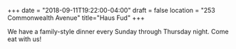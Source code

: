 +++
date = "2018-09-11T19:22:00-04:00"
draft = false
location = "253 Commonwealth Avenue"
title="Haus Fud"
+++

We have a family-style dinner every Sunday through Thursday night. Come eat with us!
